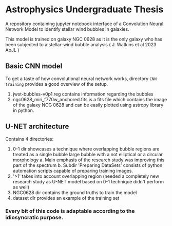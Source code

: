 # Astrophysics Undergraduate Thesis

A repository containing jupyter notebook interface of a Convolution Neural Network Model to identify stellar wind bubbles in galaxies. 

This model is trained on galaxy NGC 0628 as it is the only galaxy who has been subjected to a stellar-wind bubble analysis ( J. Watkins et al 2023 ApJL )

## Basic CNN model

To get a taste of how convolutional neural network works, directory `CNN training` provides a good overview of the setup.

1. jwst-bubbles-v0p1.reg contains information regarding the bubbles
2. ngc0628_miri_f770w_anchored.fits is a fits file which contains the image of the galaxy NCG 0628 and can be easily plotted using astropy library in python.


## U-NET architecture

Contains 4 directories:
1. 0-1 dir showcases a technique where overlapping bubble regions are treated as a single bubble large bubble with a not elliptical or a circular morphology
  a. Main emphasis of the research study was improving this part of the spectrum
  b. Subdir 'Preparing DataSets' consists of python automation scripts capable of
     preparing training images.
3. '>1' takes into account overlapping region (needed a completely new research study as U-NET model based on 0-1 technique didn't perform as well)
4. NGC0628 dir contains the ground truths to train the model
5. dataset dir provides an example of the training set

### Every bit of this code is adaptable according to the idiosyncratic purpose. 
